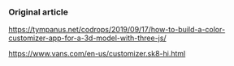 ### Original article

https://tympanus.net/codrops/2019/09/17/how-to-build-a-color-customizer-app-for-a-3d-model-with-three-js/

https://www.vans.com/en-us/customizer.sk8-hi.html
